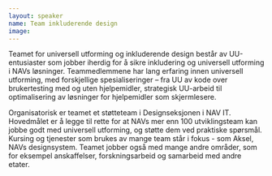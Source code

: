 ```yaml
---
layout: speaker
name: Team inkluderende design
image: 
---
```

Teamet for universell utforming og inkluderende design består av UU-entusiaster som jobber iherdig for å sikre inkludering og universell utforming i NAVs løsninger. Teammedlemmene har lang erfaring innen universell utforming, med forskjellige spesialiseringer – fra UU av kode over brukertesting med og uten hjelpemidler, strategisk UU-arbeid til optimalisering av løsninger for hjelpemidler som skjermlesere.

Organisatorisk er teamet et støtteteam i Designseksjonen i NAV IT. Hovedmålet er å legge til rette for at NAVs mer enn 100 utviklingsteam kan jobbe godt med universell utforming, og støtte dem ved praktiske spørsmål. Kursing og tjenester som brukes av mange team står i fokus - som Aksel, NAVs designsystem. Teamet jobber også med mange andre områder, som for eksempel anskaffelser, forskningsarbeid og samarbeid med andre etater.
